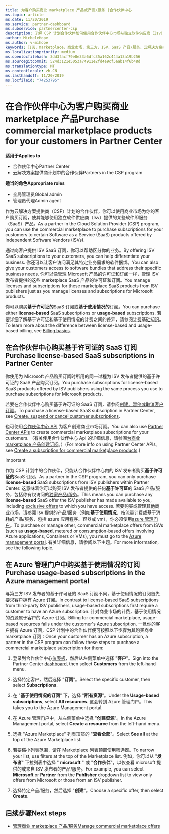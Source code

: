 ```yaml
---
title: 为客户购买商业 marketplace 产品或产品/服务 |合作伙伴中心
ms.topic: article
ms.date: 11/20/2019
ms.service: partner-dashboard
ms.subservice: partnercenter-csp
description: 了解 CSP 计划合作伙伴如何使用合作伙伴中心市场从独立软件供应商（Isv）购买 SaaS 产品/服务。
author: MicheleHope
ms.author: v-mihope
keywords: 订阅，marketplace，商业市场，第三方，ISV，SaaS 产品/服务，云解决方案提供商计划，购买产品/服务，购买订阅
ms.localizationpriority: medium
ms.openlocfilehash: 3dd3facf79e0e33a6dfc35a162c444a13a19b256
ms.sourcegitcommit: 524d3121e5053a74911e2fd4e9cf5aab14f6b48d
ms.translationtype: MT
ms.contentlocale: zh-CN
ms.lasthandoff: 11/20/2019
ms.locfileid: "74253795"
---
```

# <a name="purchase-commercial-marketplace-products-for-your-customers-in-partner-center"></a><span data-ttu-id="94a3f-104">在合作伙伴中心为客户购买商业 marketplace 产品</span><span class="sxs-lookup"><span data-stu-id="94a3f-104">Purchase commercial marketplace products for your customers in Partner Center</span></span>

<span data-ttu-id="94a3f-105">**适用于**</span><span class="sxs-lookup"><span data-stu-id="94a3f-105">**Applies to**</span></span>

- <span data-ttu-id="94a3f-106">合作伙伴中心</span><span class="sxs-lookup"><span data-stu-id="94a3f-106">Partner Center</span></span>
- <span data-ttu-id="94a3f-107">云解决方案提供商计划中的合作伙伴</span><span class="sxs-lookup"><span data-stu-id="94a3f-107">Partners in the CSP program</span></span>

<span data-ttu-id="94a3f-108">**适当的角色**</span><span class="sxs-lookup"><span data-stu-id="94a3f-108">**Appropriate roles**</span></span>

- <span data-ttu-id="94a3f-109">全局管理员</span><span class="sxs-lookup"><span data-stu-id="94a3f-109">Global admin</span></span>
- <span data-ttu-id="94a3f-110">管理员代理</span><span class="sxs-lookup"><span data-stu-id="94a3f-110">Admin agent</span></span>

<span data-ttu-id="94a3f-111">作为云解决方案提供商（CSP）计划的合作伙伴，你可以使用商业市场为你的客户购买订阅，使其能够使用独立软件供应商（Isv）提供的某些软件即服务（SaaS）产品。</span><span class="sxs-lookup"><span data-stu-id="94a3f-111">As a partner in the Cloud Solution Provider (CSP) program, you can use the commercial marketplace to purchase subscriptions for your customers to certain Software as a Service (SaaS) products offered by Independent Software Vendors (ISVs).</span></span> 

<span data-ttu-id="94a3f-112">通过向客户提供 ISV SaaS 订阅，你可以帮助区分你的业务。</span><span class="sxs-lookup"><span data-stu-id="94a3f-112">By offering ISV SaaS subscriptions to your customers, you can help differentiate your business.</span></span> <span data-ttu-id="94a3f-113">你还可以让客户访问满足其特定业务需求的软件捆绑。</span><span class="sxs-lookup"><span data-stu-id="94a3f-113">You can also give your customers access to software bundles that address their specific business needs.</span></span> <span data-ttu-id="94a3f-114">你可以像管理 Microsoft 产品的许可证和订阅一样，管理 ISV 发布者提供的这些 marketplace SaaS 产品的许可证和订阅。</span><span class="sxs-lookup"><span data-stu-id="94a3f-114">You manage licenses and subscriptions for these marketplace SaaS products from ISV publishers just as you manage licenses and subscriptions for Microsoft products.</span></span>

<span data-ttu-id="94a3f-115">你可以购买**基于许可证的**SaaS 订阅或**基于使用情况的**订阅。</span><span class="sxs-lookup"><span data-stu-id="94a3f-115">You can purchase either **license-based** SaaS subscriptions or **usage-based** subscriptions.</span></span> <span data-ttu-id="94a3f-116">若要详细了解基于许可证和基于使用情况的计费之间的差异，请参阅[计费基础知识](billing-basics.md)。</span><span class="sxs-lookup"><span data-stu-id="94a3f-116">To learn more about the difference between license-based and usage-based billing, see [Billing basics](billing-basics.md).</span></span>

## <a name="purchase-license-based-saas-subscriptions-in-partner-center"></a><span data-ttu-id="94a3f-117">在合作伙伴中心购买基于许可证的 SaaS 订阅</span><span class="sxs-lookup"><span data-stu-id="94a3f-117">Purchase license-based SaaS subscriptions in Partner Center</span></span>

<span data-ttu-id="94a3f-118">你使用为 Microsoft 产品购买订阅时所用的同一过程为 ISV 发布者提供的基于许可证的 SaaS 产品购买订阅。</span><span class="sxs-lookup"><span data-stu-id="94a3f-118">You purchase subscriptions for license-based SaaS products offered by ISV publishers using the same process you use to purchase subscriptions for Microsoft products.</span></span>

<span data-ttu-id="94a3f-119">若要在合作伙伴中心购买基于许可证的 SaaS 订阅，请参阅[创建、暂停或取消客户订阅](create-a-new-subscription.md#create-a-new-subscription)。</span><span class="sxs-lookup"><span data-stu-id="94a3f-119">To purchase a license-based SaaS subscription in Partner Center, see [Create, suspend or cancel customer subscriptions](create-a-new-subscription.md#create-a-new-subscription).</span></span>

<span data-ttu-id="94a3f-120">也可使用[合作伙伴中心 API](https://docs.microsoft.com/partner-center/develop/) 为客户创建商业市场订阅。</span><span class="sxs-lookup"><span data-stu-id="94a3f-120">You can also use [Partner Center APIs](https://docs.microsoft.com/partner-center/develop/) to create commercial marketplace subscriptions for your customers.</span></span> <span data-ttu-id="94a3f-121">（有关使用合作伙伴中心 Api 的详细信息，请参阅[为商业 marketplace 产品创建订阅](https://docs.microsoft.com/partner-center/develop/create-subscription-azure-marketplace-products)。）</span><span class="sxs-lookup"><span data-stu-id="94a3f-121">(For more info on using Partner Center APIs, see [Create a subscription for commercial marketplace products](https://docs.microsoft.com/partner-center/develop/create-subscription-azure-marketplace-products).)</span></span>

>[!IMPORTANT]
> <span data-ttu-id="94a3f-122">作为 CSP 计划中的合作伙伴，只能从合作伙伴中心内的 ISV 发布者购买**基于许可证的**SaaS 订阅。</span><span class="sxs-lookup"><span data-stu-id="94a3f-122">As a partner in the CSP program, you can only purchase **license-based** SaaS subscriptions from ISV publishers within Partner Center.</span></span> <span data-ttu-id="94a3f-123">这意味着你可以购买 ISV 发布者提供的任何**基于许可证**的 SaaS 产品/服务，包括你有权访问的[独家产品/服务](csp-commercial-marketplace-discover.md#learn-about-marketplace-exclusive-offers)。</span><span class="sxs-lookup"><span data-stu-id="94a3f-123">This means you can purchase any **license-based** SaaS offer the ISV publisher has made available to you, including [exclusive offers](csp-commercial-marketplace-discover.md#learn-about-marketplace-exclusive-offers) to which you have access.</span></span> <span data-ttu-id="94a3f-124">若要购买或管理其他商业市场，请参阅 Isv 提供的产品/服务（例如**基于使用情况**、按流量计费或基于消耗的产品/服务，包括 azure 应用程序、容器或 vm），你必须使用[azure 管理门户](https://portal.azure.com/)。</span><span class="sxs-lookup"><span data-stu-id="94a3f-124">To purchase or manage other, commercial marketplace offers from ISVs (such as **usage-based**, metered or consumption-based offers involving Azure applications, Containers or VMs), you must go to the [Azure management portal](https://portal.azure.com/).</span></span> <span data-ttu-id="94a3f-125">有关详细信息，请参阅以下主题。</span><span class="sxs-lookup"><span data-stu-id="94a3f-125">For more information, see the following topic.</span></span>

## <a name="purchase-usage-based-subscriptions-in-the-azure-management-portal"></a><span data-ttu-id="94a3f-126">在 Azure 管理门户中购买基于使用情况的订阅</span><span class="sxs-lookup"><span data-stu-id="94a3f-126">Purchase usage-based subscriptions in the Azure management portal</span></span>

<span data-ttu-id="94a3f-127">与第三方 ISV 发布者的基于许可证的 SaaS 订阅不同，基于使用情况的订阅首先要求客户拥有 Azure 订阅。</span><span class="sxs-lookup"><span data-stu-id="94a3f-127">In contrast to license-based SaaS subscriptions from third-party ISV publishers, usage-based subscriptions first require a customer to have an Azure subscription.</span></span> <span data-ttu-id="94a3f-128">针对商业市场的计费，基于使用情况的资源属于客户的 Azure 订阅。</span><span class="sxs-lookup"><span data-stu-id="94a3f-128">Billing for commercial marketplace, usage-based resources falls under the customer's Azure subscription.</span></span> <span data-ttu-id="94a3f-129">一旦你的客户拥有 Azure 订阅，CSP 计划中的合作伙伴便可按照以下步骤为其购买商业 marketplace 订阅：</span><span class="sxs-lookup"><span data-stu-id="94a3f-129">Once your customer has an Azure subscription, a partner in the CSP program can follow these steps to purchase a commercial marketplace subscription for them:</span></span>

1. <span data-ttu-id="94a3f-130">登录到合作伙伴中心[仪表板](https://partner.microsoft.com/dashboard)，然后从左侧菜单中选择 "**客户**"。</span><span class="sxs-lookup"><span data-stu-id="94a3f-130">Sign into the Partner Center [dashboard](https://partner.microsoft.com/dashboard), then select **Customers** from the left-hand menu.</span></span>

2. <span data-ttu-id="94a3f-131">选择特定客户，然后选择 "**订阅**"。</span><span class="sxs-lookup"><span data-stu-id="94a3f-131">Select the specific customer, then select **Subscriptions**.</span></span>  

3. <span data-ttu-id="94a3f-132">在 "**基于使用情况的订阅**" 下，选择 "**所有资源**"。</span><span class="sxs-lookup"><span data-stu-id="94a3f-132">Under the **Usage-based subscriptions**, select **All resources**.</span></span> <span data-ttu-id="94a3f-133">这会转到 Azure 管理门户。</span><span class="sxs-lookup"><span data-stu-id="94a3f-133">This takes you to the Azure Management portal.</span></span>

4. <span data-ttu-id="94a3f-134">在 Azure 管理门户中，从左侧菜单中选择 "**创建资源**"。</span><span class="sxs-lookup"><span data-stu-id="94a3f-134">In the Azure Management portal, select **Create a resource** from the left-hand menu.</span></span>

5. <span data-ttu-id="94a3f-135">选择 "Azure Marketplace" 列表顶部的 "**查看全部**"。</span><span class="sxs-lookup"><span data-stu-id="94a3f-135">Select **See all** at the top of the Azure Marketplace list.</span></span>

6. <span data-ttu-id="94a3f-136">若要缩小列表范围，请在 Marketplace 列表顶部使用筛选器。</span><span class="sxs-lookup"><span data-stu-id="94a3f-136">To narrow your list, use filters at the top of the Marketplace list.</span></span> <span data-ttu-id="94a3f-137">例如，你可以从 "**发布者**" 下拉列表中选择 " **microsoft** " 或 "**合作伙伴**"，以仅查看 microsoft 提供的或来自 ISV 发布者的产品/服务。</span><span class="sxs-lookup"><span data-stu-id="94a3f-137">For example, you can select **Microsoft** or **Partner** from the **Publisher** dropdown list to view only offers from Microsoft or those from an ISV publisher.</span></span>

7. <span data-ttu-id="94a3f-138">选择特定产品/服务，然后选择 "**创建**"。</span><span class="sxs-lookup"><span data-stu-id="94a3f-138">Choose a specific offer, then select **Create**.</span></span>

## <a name="next-steps"></a><span data-ttu-id="94a3f-139">后续步骤</span><span class="sxs-lookup"><span data-stu-id="94a3f-139">Next steps</span></span>

- [<span data-ttu-id="94a3f-140">管理商业 marketplace 产品/服务</span><span class="sxs-lookup"><span data-stu-id="94a3f-140">Manage commercial marketplace offers</span></span>](csp-commercial-marketplace-purchase.md)